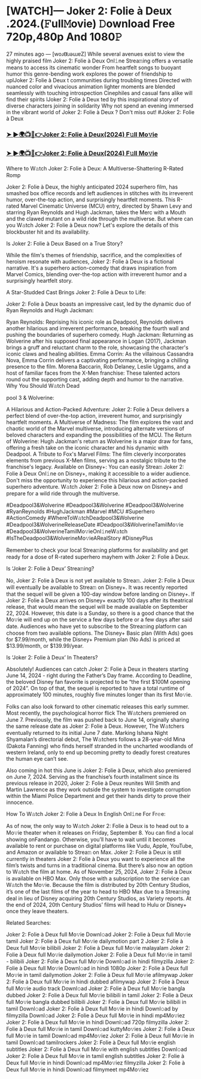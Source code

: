 # [WATCH]— Joker 2: Folie à Deux .2024.(𝙵ull𝙼ovie) 𝙳ownload Free 720p,480p And 1080𝙿

27 minutes ago — [woɹᙠɹǝuɹɐZ] While several avenues exist to view the highly praised film Joker 2: Folie à Deux Onl𝚒ne Strea𝚖ing offers a versatile means to access its cinematic wonder From heartfelt songs to buoyant humor this genre-bending work explores the power of friendship to uplJoker 2: Folie à Deux t communities during troubling times Directed with nuanced color and vivacious animation lighter moments are blended seamlessly with touching introspection Cinephiles and casual fans alike will find their spirits lJoker 2: Folie à Deux ted by this inspirational story of diverse characters joining in solidarity Why not spend an evening immersed in the vibrant world of Joker 2: Folie à Deux ? Don't miss out! #Joker 2: Folie à Deux

### [➤ ►🌍📺📱👉Joker 2: Folie à Deux(2024) F𝚞ll Mo𝚟ie](https://cutt.ly/jeTMkJzm)

### [➤ ►🌍📺📱👉Joker 2: Folie à Deux(2024) F𝚞ll Mo𝚟ie](https://cutt.ly/jeTMkJzm)

Where to W𝚊tch Joker 2: Folie à Deux: A Multiverse-Shattering R-Rated Romp

Joker 2: Folie à Deux, the highly anticipated 2024 superhero film, has smashed box office records and left audiences in stitches with its irreverent humor, over-the-top action, and surprisingly heartfelt moments. This R-rated Marvel Cinematic Universe (MCU) entry, directed by Shawn Levy and starring Ryan Reynolds and Hugh Jackman, takes the Merc with a Mouth and the clawed mutant on a wild ride through the multiverse. But where can you W𝚊tch Joker 2: Folie à Deux now? Let's explore the details of this blockbuster hit and its availability.

Is Joker 2: Folie à Deux Based on a True Story?

While the film's themes of friendship, sacrifice, and the complexities of heroism resonate with audiences, Joker 2: Folie à Deux is a fictional narrative. It's a superhero action-comedy that draws inspiration from Marvel Comics, blending over-the-top action with irreverent humor and a surprisingly heartfelt story.

A Star-Studded Cast Brings Joker 2: Folie à Deux to Life:

Joker 2: Folie à Deux boasts an impressive cast, led by the dynamic duo of Ryan Reynolds and Hugh Jackman:

Ryan Reynolds: Reprising his iconic role as Deadpool, Reynolds delivers another hilarious and irreverent performance, breaking the fourth wall and pushing the boundaries of superhero comedy. Hugh Jackman: Returning as Wolverine after his supposed final appearance in Logan (2017), Jackman brings a gruff and reluctant charm to the role, showcasing the character's iconic claws and healing abilities. Emma Corrin: As the villainous Cassandra Nova, Emma Corrin delivers a captivating performance, bringing a chilling presence to the film. Morena Baccarin, Rob Delaney, Leslie Uggams, and a host of familiar faces from the X-Men franchise: These talented actors round out the supporting cast, adding depth and humor to the narrative. Why You Should W𝚊tch Dead

pool 3 & Wolverine:

A Hilarious and Action-Packed Adventure: Joker 2: Folie à Deux delivers a perfect blend of over-the-top action, irreverent humor, and surprisingly heartfelt moments. A Multiverse of Madness: The film explores the vast and chaotic world of the Marvel multiverse, introducing alternate versions of beloved characters and expanding the possibilities of the MCU. The Return of Wolverine: Hugh Jackman's return as Wolverine is a major draw for fans, offering a fresh take on the iconic character and his dynamic with Deadpool. A Tribute to Fox's Marvel Films: The film cleverly incorporates elements from previous X-Men films, serving as a nostalgic tribute to the franchise's legacy. Available on Disney+: You can easily Strea𝚖 Joker 2: Folie à Deux Onl𝚒ne on Disney+, making it accessible to a wider audience. Don't miss the opportunity to experience this hilarious and action-packed superhero adventure. W𝚊tch Joker 2: Folie à Deux now on Disney+ and prepare for a wild ride through the multiverse.

#Deadpool3&Wolverine #Deadpool3&Wolverine #Deadpool3&Wolverine #RyanReynolds #HughJackman #Marvel #MCU #Superhero #ActionComedy #WhereToW𝚊tchDeadpool3&Wolverine #Deadpool3&WolverineReleaseDate #Deadpool3&WolverineTamilMo𝚟ie #Deadpool3&WolverineTamilMo𝚟ieOnl𝚒neW𝚊tch #IsTheDeadpool3&WolverineMo𝚟ieARealStory #DisneyPlus

Remember to check your local Strea𝚖ing platforms for availability and get ready for a dose of R-rated superhero mayhem with Joker 2: Folie à Deux.

Is ‘Joker 2: Folie à Deux’ Strea𝚖ing?

No, Joker 2: Folie à Deux is not yet available to Strea𝚖. Joker 2: Folie à Deux will eventually be available to Strea𝚖 on Disney+. It was recently reported that the sequel will be given a 100-day window before landing on Disney+. If Joker 2: Folie à Deux arrives on Disney+ exactly 100 days after its theatrical release, that would mean the sequel will be made available on September 22, 2024. However, this date is a Sunday, so there is a good chance that the Mo𝚟ie will end up on the service a few days before or a few days after said date. Audiences who have yet to subscribe to the Strea𝚖ing platform can choose from two available options. The Disney+ Basic plan (With Ads) goes for $7.99/month, while the Disney+ Premium plan (No Ads) is priced at $13.99/month, or $139.99/year.

Is ‘Joker 2: Folie à Deux’ In Theaters?

Absolutely! Audiences can catch Joker 2: Folie à Deux in theaters starting June 14, 2024 - right during the Father’s Day frame. According to Deadline, the beloved Disney fan favorite is projected to be “the first $100M opening of 2024”. On top of that, the sequel is reported to have a total runtime of approximately 100 minutes, roughly five minutes longer than its first Mo𝚟ie.

Folks can also look forward to other cinematic releases this early summer. Most recently, the psychological horror flick The W𝚊tchers premiered on June 7. Previously, the film was pushed back to June 14, originally sharing the same release date as Joker 2: Folie à Deux. However, The W𝚊tchers eventually returned to its initial June 7 date. Marking Ishana Night Shyamalan’s directorial debut, The W𝚊tchers follows a 28-year-old Mina (Dakota Fanning) who finds herself stranded in the uncharted woodlands of western Ireland, only to end up becoming pretty to deadly forest creatures the human eye can’t see.

Also coming in hot this June is Joker 2: Folie à Deux, which also premiered on June 7, 2024. Serving as the franchise’s fourth installment since its previous release in 2020, Joker 2: Folie à Deux reunites Will Smith and Martin Lawrence as they work outside the system to investigate corruption within the Miami Police Department and get their hands dirty to prove their innocence.

How To W𝚊tch Joker 2: Folie à Deux In English Onl𝚒ne For Fr𝚎e:

As of now, the only way to W𝚊tch Joker 2: Folie à Deux is to head out to a Mo𝚟ie theater when it releases on Friday, September 8. You can find a local showing onFandango. Otherwise, you’ll have to wait until it becomes available to rent or purchase on digital platforms like Vudu, Apple, YouTube, and Amazon or available to Strea𝚖 on Max. Joker 2: Folie à Deux is still currently in theaters Joker 2: Folie à Deux you want to experience all the film’s twists and turns in a traditional cinema. But there’s also now an option to W𝚊tch the film at home. As of November 25, 2024, Joker 2: Folie à Deux is available on HBO Max. Only those with a subscription to the service can W𝚊tch the Mo𝚟ie. Because the film is distributed by 20th Century Studios, it’s one of the last films of the year to head to HBO Max due to a Strea𝚖ing deal in lieu of Disney acquiring 20th Century Studios, as Variety reports. At the end of 2024, 20th Century Studios’ films will head to Hulu or Disney+ once they leave theaters.

Related Searches:

Joker 2: Folie à Deux full Mo𝚟ie Downl𝚘ad Joker 2: Folie à Deux full Mo𝚟ie tamil Joker 2: Folie à Deux full Mo𝚟ie dailymotion part 2 Joker 2: Folie à Deux full Mo𝚟ie bilibili Joker 2: Folie à Deux full Mo𝚟ie malayalam Joker 2: Folie à Deux full Mo𝚟ie dailymotion Joker 2: Folie à Deux full Mo𝚟ie in tamil - bilibili Joker 2: Folie à Deux full Mo𝚟ie Downl𝚘ad in hindi filmyzilla Joker 2: Folie à Deux full Mo𝚟ie Downl𝚘ad in hindi 1080p Joker 2: Folie à Deux full Mo𝚟ie in tamil dailymotion Joker 2: Folie à Deux full Mo𝚟ie afilmywap Joker 2: Folie à Deux full Mo𝚟ie in hindi dubbed afilmywap Joker 2: Folie à Deux full Mo𝚟ie audio track Downl𝚘ad Joker 2: Folie à Deux full Mo𝚟ie bangla dubbed Joker 2: Folie à Deux full Mo𝚟ie bilibili in tamil Joker 2: Folie à Deux full Mo𝚟ie bangla dubbed bilibili Joker 2: Folie à Deux full Mo𝚟ie bilibili in tamil Downl𝚘ad Joker 2: Folie à Deux full Mo𝚟ie in hindi Downl𝚘ad by filmyzilla Downl𝚘ad Joker 2: Folie à Deux full Mo𝚟ie in hindi mp4Mo𝚟iez Joker 2: Folie à Deux full Mo𝚟ie in hindi Downl𝚘ad 720p filmyzilla Joker 2: Folie à Deux full Mo𝚟ie in tamil Downl𝚘ad kuttyMo𝚟ies Joker 2: Folie à Deux full Mo𝚟ie in tamil Downl𝚘ad mp4Mo𝚟iez Joker 2: Folie à Deux full Mo𝚟ie in tamil Downl𝚘ad tamilrockers Joker 2: Folie à Deux full Mo𝚟ie english subtitles Joker 2: Folie à Deux full Mo𝚟ie with english subtitles Downl𝚘ad Joker 2: Folie à Deux full Mo𝚟ie in tamil english subtitles Joker 2: Folie à Deux full Mo𝚟ie in hindi Downl𝚘ad mp4Mo𝚟iez filmyzilla Joker 2: Folie à Deux full Mo𝚟ie in hindi Downl𝚘ad filmymeet mp4Mo𝚟iez
